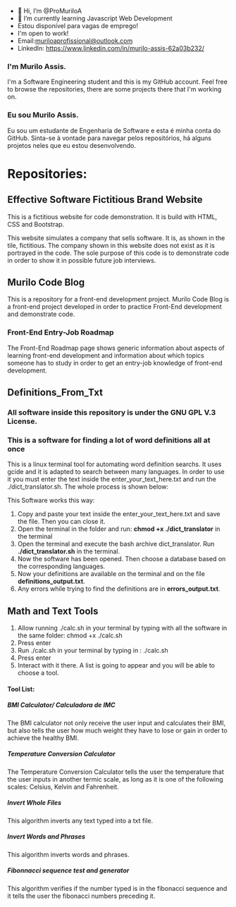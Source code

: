 - 👋 Hi, I’m @ProMuriloA
- 🌱 I’m currently learning Javascript Web Development
- Estou disponível para vagas de emprego!
- I'm open to work!
- Email:muriloaprofissional@outlook.com
- LinkedIn: https://www.linkedin.com/in/murilo-assis-62a03b232/
  
### I'm Murilo Assis.

I'm a Software Engineering student and this is my GitHub account. Feel free to browse the repositories, there are some projects there that I'm working on.

### Eu sou Murilo Assis.

Eu sou um estudante de Engenharia de Software e esta é minha conta do GitHub. Sinta-se à vontade para navegar pelos repositórios, há alguns projetos neles que eu estou desenvolvendo.

# Repositories:

## Effective Software Fictitious Brand Website

This is a fictitious website for code demonstration. It is build with HTML, CSS and Bootstrap. 

This website simulates a company that sells software. It is, as shown in the tile, fictitious. The company shown in this website does not exist as it is portrayed in the code. The sole purpose of this code is to demonstrate code in order to show it in possible future job interviews.

## Murilo Code Blog
This is a repository for a front-end development project.
Murilo Code Blog is a front-end project developed in order to practice Front-End development and demonstrate code.
### Front-End Entry-Job Roadmap
The Front-End Roadmap page shows generic information about aspects of learning front-end development and information about which
topics someone has to study in order to get an entry-job knowledge of front-end development.

## Definitions_From_Txt

### All software inside this repository is under the GNU GPL V.3 License.

### This is a software for finding a lot of word definitions all at once
This is a linux terminal tool for automating word definition searchs. It uses gcide and it is adapted to search between many languages. In order to use it you must enter the text inside the enter_your_text_here.txt and run the ./dict_translator.sh. The whole process is shown below:

This Software works this way:

1. Copy and paste your text inside the enter_your_text_here.txt and save the file. Then you can close it.
2. Open the terminal in the folder and run: **chmod +x ./dict_translator** in the terminal
2. Open the terminal and execute the bash archive dict_translator. Run **./dict_translator.sh** in the terminal.
3. Now the software has been opened. Then choose a database based on the corresponding languages.
4. Now your definitions are available on the terminal and on the file **definitions_output.txt**.
5. Any errors while trying to find the definitions are in **errors_output.txt**.


## Math and Text Tools

1. Allow running ./calc.sh in your terminal by typing with all the software in the same folder:
chmod +x ./calc.sh
2. Press enter
3. Run ./calc.sh in your terminal by typing in :
   ./calc.sh
4. Press enter
5.  Interact with it there. A list is going to appear and you will be able to choose a tool.

#### Tool List:


##### BMI Calculator/ Calculadora de IMC

The BMI calculator not only receive the user input and calculates their BMI, but also tells the user how much weight they have to lose or gain in order to achieve the healthy BMI.

##### Temperature Conversion Calculator

The Temperature Conversion Calculator tells the user the temperature that the user inputs in another termic scale, as long as it is one of the following scales: Celsius, Kelvin and Fahrenheit.

##### Invert Whole Files

This algorithm inverts any text typed into a txt file.

##### Invert Words and Phrases

This algorithm inverts words and phrases.


##### Fibonnacci sequence test and generator

This algorithm verifies if the number typed is in the fibonacci sequence and it tells the user the fibonacci numbers preceding it.
   

<!---
ProMuriloA/ProMuriloA is a ✨ special ✨ repository because its `README.md` (this file) appears on your GitHub profile.
You can click the Preview link to take a look at your changes.
--->
